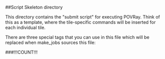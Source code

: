 ##Script Skeleton directory


This directory contains the "submit script" for executing POVRay.  Think of this as a template, where the tile-specific commands will be inserted for each individual tile.

There are three special tags that you can use in this file which will be replaced when make_jobs sources this file:

###!!!COUNT!!!





